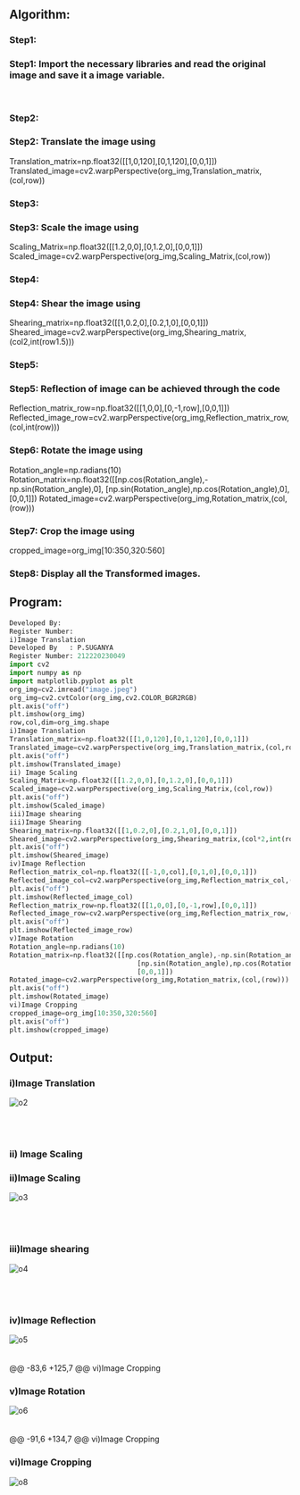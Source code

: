 ## Algorithm:
### Step1:
### Step1: Import the necessary libraries and read the original image and save it a image variable.
<br>

### Step2:
### Step2: Translate the image using
Translation_matrix=np.float32([[1,0,120],[0,1,120],[0,0,1]]) Translated_image=cv2.warpPerspective(org_img,Translation_matrix,(col,row))
<br>

### Step3:
### Step3: Scale the image using
Scaling_Matrix=np.float32([[1.2,0,0],[0,1.2,0],[0,0,1]]) Scaled_image=cv2.warpPerspective(org_img,Scaling_Matrix,(col,row))
<br>

### Step4:
### Step4: Shear the image using
Shearing_matrix=np.float32([[1,0.2,0],[0.2,1,0],[0,0,1]]) Sheared_image=cv2.warpPerspective(org_img,Shearing_matrix,(col2,int(row1.5)))
<br>

### Step5:
### Step5: Reflection of image can be achieved through the code
Reflection_matrix_row=np.float32([[1,0,0],[0,-1,row],[0,0,1]]) Reflected_image_row=cv2.warpPerspective(org_img,Reflection_matrix_row,(col,int(row)))
<br>
### Step6: Rotate the image using
Rotation_angle=np.radians(10) Rotation_matrix=np.float32([[np.cos(Rotation_angle),-np.sin(Rotation_angle),0], [np.sin(Rotation_angle),np.cos(Rotation_angle),0], [0,0,1]]) Rotated_image=cv2.warpPerspective(org_img,Rotation_matrix,(col,(row)))

### Step7: Crop the image using
cropped_image=org_img[10:350,320:560]

### Step8: Display all the Transformed images.

## Program:
```python
Developed By:
Register Number:
i)Image Translation
Developed By   : P.SUGANYA
Register Number: 212220230049
import cv2
import numpy as np
import matplotlib.pyplot as plt
org_img=cv2.imread("image.jpeg")
org_img=cv2.cvtColor(org_img,cv2.COLOR_BGR2RGB)
plt.axis("off")
plt.imshow(org_img)
row,col,dim=org_img.shape
i)Image Translation
Translation_matrix=np.float32([[1,0,120],[0,1,120],[0,0,1]])
Translated_image=cv2.warpPerspective(org_img,Translation_matrix,(col,row))
plt.axis("off")
plt.imshow(Translated_image)
ii) Image Scaling
Scaling_Matrix=np.float32([[1.2,0,0],[0,1.2,0],[0,0,1]])
Scaled_image=cv2.warpPerspective(org_img,Scaling_Matrix,(col,row))
plt.axis("off")
plt.imshow(Scaled_image)
iii)Image shearing
iii)Image Shearing
Shearing_matrix=np.float32([[1,0.2,0],[0.2,1,0],[0,0,1]])
Sheared_image=cv2.warpPerspective(org_img,Shearing_matrix,(col*2,int(row*1.5)))
plt.axis("off")
plt.imshow(Sheared_image)
iv)Image Reflection
Reflection_matrix_col=np.float32([[-1,0,col],[0,1,0],[0,0,1]])
Reflected_image_col=cv2.warpPerspective(org_img,Reflection_matrix_col,(col,int(row)))
plt.axis("off")
plt.imshow(Reflected_image_col)
Reflection_matrix_row=np.float32([[1,0,0],[0,-1,row],[0,0,1]])
Reflected_image_row=cv2.warpPerspective(org_img,Reflection_matrix_row,(col,int(row)))
plt.axis("off")
plt.imshow(Reflected_image_row)
v)Image Rotation
Rotation_angle=np.radians(10)
Rotation_matrix=np.float32([[np.cos(Rotation_angle),-np.sin(Rotation_angle),0],
                                [np.sin(Rotation_angle),np.cos(Rotation_angle),0],
                                [0,0,1]])
Rotated_image=cv2.warpPerspective(org_img,Rotation_matrix,(col,(row)))
plt.axis("off")
plt.imshow(Rotated_image)
vi)Image Cropping
cropped_image=org_img[10:350,320:560]
plt.axis("off")
plt.imshow(cropped_image)
```
## Output:
### i)Image Translation
![o2](https://user-images.githubusercontent.com/77089743/165481910-16a85deb-adff-41b8-a054-6fabb4933962.PNG)
<br>
<br>
<br>
<br>

### ii) Image Scaling
### ii)Image Scaling
![o3](https://user-images.githubusercontent.com/77089743/165481954-96d410d2-aa29-4a84-a441-97a960cbf75f.PNG)
<br>
<br>
<br>
<br>


### iii)Image shearing
![o4](https://user-images.githubusercontent.com/77089743/165482011-26deb33f-3113-4b6f-bec9-dafbd9c0dd3f.PNG)
<br>
<br>
<br>
<br>


### iv)Image Reflection
![o5](https://user-images.githubusercontent.com/77089743/165482061-fb543907-f6e3-4e81-8473-6a7e400cb16e.PNG)
<br>
<br>
<br>
@@ -83,6 +125,7 @@ vi)Image Cropping


### v)Image Rotation
![o6](https://user-images.githubusercontent.com/77089743/165482135-1f161f3f-8f94-41ed-9263-2a7a581de8fe.PNG)
<br>
<br>
<br>
@@ -91,6 +134,7 @@ vi)Image Cropping


### vi)Image Cropping
![o8](https://user-images.githubusercontent.com/77089743/165482212-325c85ef-3052-4b82-8f44-05e035b324f2.PNG)
<br>
<br>
<br>
